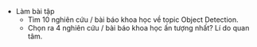 - Làm bài tập
  + Tìm 10 nghiên cứu / bài báo khoa học về topic Object Detection.
  + Chọn ra 4 nghiên cứu / bài báo khoa học ấn tượng nhất? Lí do quan tâm.
